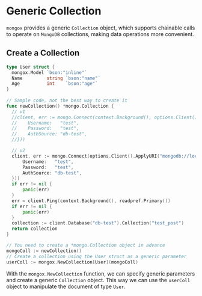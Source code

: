 # Generic Collection

`mongox` provides a generic `Collection` object, which supports chainable calls to operate on `MongoDB` collections, making data operations more convenient.
## Create a Collection
```go
type User struct {
  mongox.Model `bson:"inline"`
  Name         string `bson:"name"`
  Age          int    `bson:"age"`
}
  
// Sample code, not the best way to create it
func newCollection() *mongo.Collection {
  // v1
  //client, err := mongo.Connect(context.Background(), options.Client().ApplyURI("mongodb://localhost:27017").SetAuth(options.Credential{
  //	Username:   "test",
  //	Password:   "test",
  //	AuthSource: "db-test",
  //}))

  // v2
  client, err := mongo.Connect(options.Client().ApplyURI("mongodb://localhost:27017").SetAuth(options.Credential{
      Username:   "test",
      Password:   "test",
      AuthSource: "db-test",
  }))
  if err != nil {
      panic(err)
  }
  err = client.Ping(context.Background(), readpref.Primary())
  if err != nil {
      panic(err)
  }
  collection := client.Database("db-test").Collection("test_post")
  return collection
}

// You need to create a *mongo.Collection object in advance
mongoColl := newCollection()
// Create a collection using the User struct as a generic parameter
userColl := mongox.NewCollection[User](mongoColl)
```
With the `mongox.NewCollection` function, we can specify generic parameters and create a generic `Collection` object. This way we can use the `userColl` object to manipulate the document of type `User`.